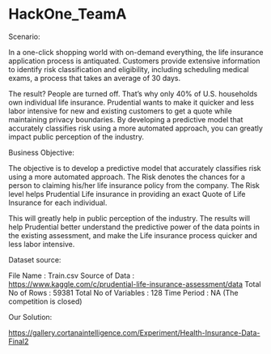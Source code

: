 # HackOne_TeamA

Scenario:

In a one-click shopping world with on-demand everything, the life insurance application process is antiquated. Customers provide extensive information to identify risk classification and eligibility, including scheduling medical exams, a process that takes an average of 30 days.

The result? People are turned off. That’s why only 40% of U.S. households own individual life insurance. Prudential wants to make it quicker and less labor intensive for new and existing customers to get a quote while maintaining privacy boundaries. By developing a predictive model that accurately classifies risk using a more automated approach, you can greatly impact public perception of the industry.

Business Objective:

The objective is to develop a predictive model that accurately classifies risk using a more automated approach. The Risk denotes the chances for a person to claiming his/her life insurance policy from the company. The Risk level helps Prudential Life insurance in providing an exact Quote of Life Insurance for each individual.

This will greatly help in public perception of the industry. The results will help Prudential better understand the predictive power of the data points in the existing assessment, and make the Life insurance process quicker and less labor intensive.

Dataset source:

File Name	: Train.csv
Source of Data	: https://www.kaggle.com/c/prudential-life-insurance-assessment/data
Total No of Rows	: 59381
Total No of Variables	: 128
Time Period	: NA (The competition is closed)

Our Solution:

https://gallery.cortanaintelligence.com/Experiment/Health-Insurance-Data-Final2
